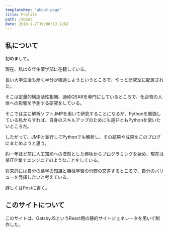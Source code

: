```yaml
---
templateKey: "about-page"
title: Profile
path: /about
date: 2019-1-2T19:00:13.226Z
---
```


## 私について

初めまして。

現在、私は６年生薬学部に在籍している。

長い大学生活も漸く半分が経過しようというところで、やっと研究室に配属された。

そこは定量的構造活性相関、通称QSARを専門にしているところで、化合物の人体への影響を予測する研究をしている。

そこでは主に解析ソフトJMPを用いて研究することになるが、Pythonを勉強している私からすれば、自身のスキルアップのためにも是非ともPythonを使いたいところだ。

したがって、JMPと並行してPythonでも解析し、その結果や成果をこのブログにまとめようと思う。

約一年ほど前に人工知能への漠然とした興味からプログラミングを始め、現在は某IT企業でエンジニアのようなことをしている。

将来的には自分の薬学の知識と機械学習の分野の交差するところで、自分のバリューを発揮したいと考えている。

詳しくはPostに書く。

## このサイトについて

このサイトは、GatsbyJSというReact用の静的サイトジェネレータを用いて制作した。